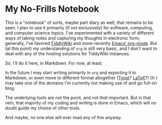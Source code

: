 # My No-Frills Notebook

This is a "notebook" of sorts, maybe part diary as well, that remains to be
seen. I plan to use it primarily (if not exclusively) for software, computing,
and computer science topics. I've experimented with a variety of different ways
of taking notes and capturing my thoughts in electronic form; generally, I've
favored [TiddlyWiki](https://tiddlywiki.com/) and more-recently [Emacs'
org-mode](https://orgmode.org/). But (at this point) my understanding of `org`
is still very basic, and I don't want to deal with any of the hosting solutions
for TiddyWiki instances.

So, I'll do it here, in Markdown. For now, at least.

In the future I may start writing primarily in `org` and exporting it to
Markdown, or even move to different format altogether
([Typst](https://typst.app/)? [LaTeX](https://www.latex-project.org/)?) Or I
may take one of the domains I'm currently not making use of and go full-on
blog.

The underlying tools are not the point, and not *that* important. But in that
vein, that majority of my coding and writing is done in Emacs, which will no
doubt guide my choice of other tools.

And maybe, no one else will ever read any of this anyway.

